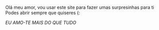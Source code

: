 
Olá meu amor, vou usar este site para fazer umas surpresinhas para ti
Podes abrir sempre que quiseres (:

*EU AMO-TE MAIS DO QUE TUDO*
